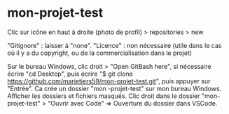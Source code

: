 # mon-projet-test

Clic sur icône en haut à droite (photo de profil) > repositories > new

"Gitignore" : laisser à "none".
"Licence" : non nécessaire (utile dans le cas où il y a du copyright, ou de la commercialisation dans le projet)

Sur le bureau Windows, clic droit > "Open GitBash here", si nécessaire écrire "cd Desktop", puis écrire "$ git clone https://github.com/marietiers59/mon-projet-test.git", puis appuyer sur "Entrée".
Ca crée un dossier "mon -projet-test" sur mon bureau Windows.
Afficher les dossiers et fichiers masqués.
Clic droit dans le dossier "mon-projet-test" > "Ouvrir avec Code" => Ouverture du dossier dans VSCode.

